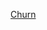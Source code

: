  [Churn](http://htmlpreview.github.io/?https://github.com/kfdekkers/Churn/blob/master/churn.nb.html)
